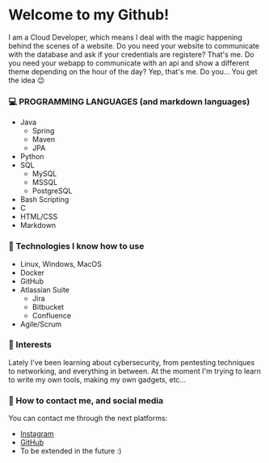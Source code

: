 # Welcome to my Github! #

I am a Cloud Developer, which means I deal with the magic happening behind the scenes of a website. Do you need your website to communicate with the database and ask if your credentials are registere? That's me. Do you need your webapp to communicate with an api and show a different theme depending on the hour of the day? Yep, that's me. Do you... You get the idea 😉


### 💻 PROGRAMMING LANGUAGES (and markdown languages) ###

  * Java
    * Spring
    * Maven
    * JPA
  * Python
  * SQL
    * MySQL
    * MSSQL
    * PostgreSQL
  * Bash Scripting
  * C
  * HTML/CSS
  * Markdown

### 📱 Technologies I know how to use ###

  * Linux, Windows, MacOS
  * Docker
  * GitHub
  * Atlassian Suite
    * Jira
    * Bitbucket
    * Confluence
  * Agile/Scrum

### 💬 Interests ###

Lately I've been learning about cybersecurity, from pentesting techniques to networking, and everything in between. At the moment I'm trying to learn to write my own tools, making my own gadgets, etc... 
  
### 📨 How to contact me, and social media ###

You can contact me through the next platforms:
  * [Instagram](https://www.instagram.com/somecodingguy/)
  * [GitHub](https://github.com/Some-CodingGuy/)
  * To be extended in the future :)
